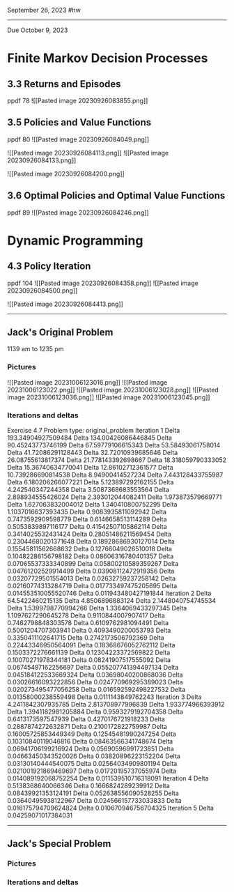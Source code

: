 September 26, 2023
#hw 

---

Due October 9, 2023

# Finite Markov Decision Processes
## 3.3 Returns and Episodes
ppdf 78
![[Pasted image 20230926083855.png]]

## 3.5 Policies and Value Functions
ppdf 80
![[Pasted image 20230926084049.png]]

![[Pasted image 20230926084113.png]]
![[Pasted image 20230926084133.png]]

![[Pasted image 20230926084200.png]]

## 3.6 Optimal Policies and Optimal Value Functions
ppdf 89
![[Pasted image 20230926084246.png]]


# Dynamic Programming

## 4.3 Policy Iteration
ppdf 104
![[Pasted image 20230926084358.png]]
![[Pasted image 20230926084500.png]]


![[Pasted image 20230926084413.png]]

---
## Jack's Original Problem
1139 am to 1235 pm
### Pictures
![[Pasted image 20231006123016.png]]
![[Pasted image 20231006123022.png]]
![[Pasted image 20231006123028.png]]
![[Pasted image 20231006123036.png]]
![[Pasted image 20231006123045.png]]

### Iterations and deltas
Exercise 4.7
Problem type: original_problem
Iteration 1
Delta 193.34904927509484
Delta 134.00426086446845
Delta 90.45243773746199
Delta 67.59779106615343
Delta 53.58493061758014
Delta 41.72086291128443
Delta 32.72010939685646
Delta 26.08755613817374
Delta 21.778143392698667
Delta 18.318059790333052
Delta 15.36740634770041
Delta 12.86102712361577
Delta 10.739286690814538
Delta 8.94900414527234
Delta 7.443128433755987
Delta 6.180206266077221
Delta 5.123897292162155
Delta 4.242540347244358
Delta 3.5087368683553564
Delta 2.898934555426024
Delta 2.393012044082411
Delta 1.973873579669771
Delta 1.627063832004012
Delta 1.340410800752295
Delta 1.1037016637393435
Delta 0.9083935811092942
Delta 0.7473592909598779
Delta 0.6146658513114289
Delta 0.5053839897116177
Delta 0.41542507105862114
Delta 0.3414025532431424
Delta 0.28051486211569454
Delta 0.23044680201371648
Delta 0.18928686930127014
Delta 0.15545811562668632
Delta 0.12766049026510018
Delta 0.10482286156798182
Delta 0.08606316780401357
Delta 0.07065537333340899
Delta 0.05800210589359267
Delta 0.04761202529914499
Delta 0.03908112472919356
Delta 0.03207729501554013
Delta 0.02632759237258142
Delta 0.02160774313284719
Delta 0.017733497475205695
Delta 0.014553510055520746
Delta 0.011943480427191844
Iteration 2
Delta 64.5422460215135
Delta 4.8506896883124
Delta 2.1448040754745534
Delta 1.5399798770994266
Delta 1.3364069433297345
Delta 1.1097627290645278
Delta 0.9110844007907417
Delta 0.7462798848303578
Delta 0.6109762981094491
Delta 0.5001204707303941
Delta 0.4093490200053793
Delta 0.3350411102641715
Delta 0.2742173506792369
Delta 0.22443346950564091
Delta 0.18368676052762112
Delta 0.1503372276661139
Delta 0.12304223372569822
Delta 0.10070271978344181
Delta 0.08241907517555092
Delta 0.06745497162256697
Delta 0.055207741394497134
Delta 0.045184122533669324
Delta 0.03698040200868036
Delta 0.03026616093222856
Delta 0.024770969295389023
Delta 0.020273495477056258
Delta 0.016592592498227532
Delta 0.01358000238559498
Delta 0.0111143849762243
Iteration 3
Delta 4.2411842307935785
Delta 2.813708977996839
Delta 1.933774966393912
Delta 1.3941182981205884
Delta 0.9593279192704358
Delta 0.6413173597547939
Delta 0.4270176721918233
Delta 0.2887874272632871
Delta 0.2100172822759987
Delta 0.16005725853449349
Delta 0.12545481990247254
Delta 0.10310840119046816
Delta 0.08463566341748674
Delta 0.06941706199216924
Delta 0.05690596991723851
Delta 0.04663450343520026
Delta 0.03820896223152204
Delta 0.03130140444540075
Delta 0.02564034909801194
Delta 0.021001921869469697
Delta 0.01720195737055974
Delta 0.014089192068752254
Delta 0.011539510716318091
Iteration 4
Delta 0.5138368640066346
Delta 0.1666824289239912
Delta 0.08439921353124191
Delta 0.052638556090528255
Delta 0.03640495938122967
Delta 0.024566157733033833
Delta 0.016175794709624824
Delta 0.010670946756704325
Iteration 5
Delta 0.04259071017384031

---
## Jack's Special Problem
### Pictures

### Iterations and deltas

